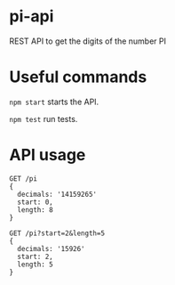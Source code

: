# pi-api
REST API to get the digits of the number PI


# Useful commands
`npm start` starts the API.

`npm test` run tests.


# API usage
```
GET /pi
{
  decimals: '14159265'
  start: 0,
  length: 8
}

GET /pi?start=2&length=5
{
  decimals: '15926'
  start: 2,
  length: 5
}
```
